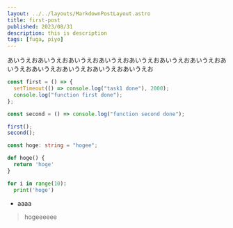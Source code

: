 ```yaml
---
layout: ../../layouts/MarkdownPostLayout.astro
title: first-post
published: 2023/08/31
description: this is description
tags: [fuga, piyo]
---
```


あいうえおあいうえおあいうえおあいうえおあいうえおあいうえおあいうえおあいうえおあいうえおあいうえおあいうえおあいうえお
```js
const first = () => {
  setTimeout(() => console.log("task1 done"), 2000);
  console.log("function first done");
};

const second = () => console.log("function second done");

first();
second();
```

```ts
const hoge: string = "hogee";
```

```py {.main}
def hoge() {
  return 'hoge'
}

for i in range(10):
  print('hoge')
```
- aaaa
> hogeeeeee
